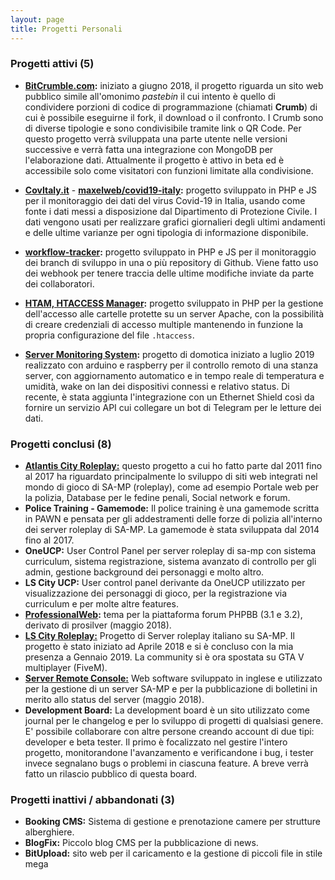 ```yaml
---
layout: page
title: Progetti Personali
---
```


### Progetti attivi (5)


- **[BitCrumble.com](https://bitcrumble.com):** iniziato a giugno 2018, il progetto riguarda un sito web pubblico simile all'omonimo _pastebin_ il cui intento è quello di condividere porzioni di codice di programmazione (chiamati **Crumb**) di cui è possibile eseguirne il fork, il download o il confronto. I Crumb sono di diverse tipologie e sono condivisibile tramite link o QR Code. Per questo progetto verrà sviluppata una parte utente nelle versioni successive e verrà fatta una integrazione con MongoDB per l'elaborazione dati. Attualmente il progetto è attivo in beta ed è accessibile solo come visitatori con funzioni limitate alla condivisione.

- **[CovItaly.it](https://covitaly.it)** - **[maxelweb/covid19-italy](https://github.com/Maxelweb/covid19-italy):** progetto sviluppato in PHP e JS per il monitoraggio dei dati del virus Covid-19 in Italia, usando come fonte i dati messi a disposizione dal Dipartimento di Protezione Civile. I dati vengono usati per realizzare grafici giornalieri degli ultimi andamenti e delle ultime varianze per ogni tipologia di informazione disponibile. 

- **[workflow-tracker](https://github.com/Maxelweb/workflow-tracker):** progetto sviluppato in PHP e JS per il monitoraggio dei branch di sviluppo in una o più repository di Github. Viene fatto uso dei webhook per tenere traccia delle ultime modifiche inviate da parte dei collaboratori. 

- **[HTAM, HTACCESS Manager](https://github.com/Maxelweb/HTAM):** progetto sviluppato in PHP per la gestione dell'accesso alle cartelle protette su un server Apache, con la possibilità di creare credenziali di accesso multiple mantenendo in funzione la propria configurazione del file `.htaccess`.

- **[Server Monitoring System](https://github.com/Maxelweb/ServerMonitoringSystem):** progetto di domotica iniziato a luglio 2019 realizzato con arduino e raspberry per il controllo remoto di una stanza server, con aggiornamento automatico e in tempo reale di temperatura e umidità, wake on lan dei dispositivi connessi e relativo status. Di recente, è stata aggiunta l'integrazione con un Ethernet Shield così da fornire un servizio API cui collegare un bot di Telegram per le letture dei dati.



### Progetti conclusi (8)

- **[Atlantis City Roleplay:](acrp/)** questo progetto a cui ho fatto parte dal 2011 fino al 2017 ha riguardato principalmente lo sviluppo di siti web integrati nel mondo di gioco di SA-MP (roleplay), come ad esempio Portale web per la polizia, Database per le fedine penali, Social network e forum.
- **Police Training - Gamemode:** Il police training è una gamemode scritta in PAWN e pensata per gli addestramenti
delle forze di polizia all'interno dei server roleplay di SA-MP. La gamemode è stata sviluppata dal 2014 fino al 2017.
- **OneUCP:** User Control Panel per server roleplay di sa-mp con sistema curriculum, sistema registrazione,
sistema avanzato di controllo per gli admin, gestione background dei personaggi e molto altro.
- **LS City UCP:** User control panel derivante da OneUCP utilizzato per visualizzazione dei personaggi
di gioco, per la registrazione via curriculum e per molte altre features.
- **[ProfessionalWeb](http://pw.marianosciacco.it):** tema per la piattaforma forum PHPBB (3.1 e 3.2), derivato di prosilver (maggio 2018).
- **[LS City Roleplay:](https://lscity.org)** Progetto di Server roleplay italiano su SA-MP. Il progetto è stato iniziato ad Aprile 2018 e si è concluso con la mia presenza a Gennaio 2019. La community si è ora spostata su GTA V multiplayer (FiveM).
- **[Server Remote Console:](http://src.debug.ovh)** Web software sviluppato in inglese e utilizzato per la gestione di un server SA-MP e per la pubblicazione di bolletini in merito allo status del server (maggio 2018).
- **Development Board:** La development board è un sito utilizzato come journal per le changelog e per lo sviluppo di progetti di qualsiasi genere. E' possibile collaborare con altre persone creando account di due tipi: developer e beta tester. Il primo è focalizzato nel gestire l'intero progetto, monitorandone l'avanzamento e verificandone i bug, i tester invece segnalano bugs o problemi in ciascuna feature. A breve verrà fatto un rilascio pubblico di questa board.


### Progetti inattivi / abbandonati (3)

- **Booking CMS:** Sistema di gestione e prenotazione camere per strutture alberghiere.
- **BlogFix:** Piccolo blog CMS per la pubblicazione di news.
- **BitUpload:** sito web per il caricamento e la gestione di piccoli file in stile mega
